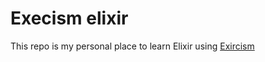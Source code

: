 # Execism elixir

This repo is my personal place to learn Elixir using [Exircism](https://exercism.org/tracks/elixir)
